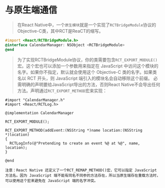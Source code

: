 #  与原生端通信
>在React Native中，一个`原生模块`就是一个实现了`RCTBridgeModule`协议的Objective-C类，其中RCT是ReaCT的缩写。
```Objective-C
#import <React/RCTBridgeModule.h>
@interface CalendarManager: NSObject <RCTBridgeModule>
@end
```
>为了实现RCTBridgeModule协议，你的类需要包含`RCT_EXPORT_MODULE()`宏。这个宏也可以添加一个参数用来指定在 JavaScript 中访问这个模块的名字。如果你不指定，默认就会使用这个 Objective-C 类的名字。如果类名以 RCT 开头，则 JavaScript 端引入的模块名会自动移除这个前缀。
> 必需明确的声明要给JavaScript导出的方法，否则React Native不会导出任何方法。声明通过`RCT_EXPORT_METHOD`宏来实现：
```
#import "CalendarManager.h"
#import <React/RCTLog.h>

@implementation CalendarManager

RCT_EXPORT_MODULE();

RCT_EXPORT_METHOD(addEvent:(NSString *)name location:(NSString *)location)
{
  RCTLogInfo(@"Pretending to create an event %@ at %@", name, location);
}

@end
```
```
注意：React Native 还定义了一个RCT_REMAP_METHOD()宏，它可以指定 JavaScript 方法名。因为 JavaScript 端不能有同名不同参的方法存在，所以当原生端存在重载方法时，可以使用这个宏来避免在 JavaScript 端的名字冲突。
```



